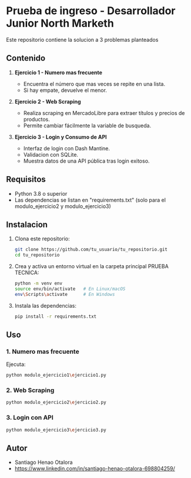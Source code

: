#  Prueba de ingreso - Desarrollador Junior North Marketh

Este repositorio contiene la solucion a 3 problemas planteados

## Contenido

1. **Ejercicio 1 - Numero mas frecuente**
   - Encuentra el número que mas veces se repite en una lista.
   - Si hay empate, devuelve el menor.

2. **Ejercicio 2 - Web Scraping**
   - Realiza scraping en MercadoLibre para extraer títulos y precios de productos.
   - Permite cambiar fácilmente la variable de busqueda.

3. **Ejercicio 3 - Login y Consumo de API**
   - Interfaz de login con Dash Mantine.
   - Validacion con SQLite.
   - Muestra datos de una API pública tras login exitoso.

## Requisitos

- Python 3.8 o superior
- Las dependencias se listan en "requirements.txt" (solo para el modulo_ejercicio2 y modulo_ejercicio3)

## Instalacion

1. Clona este repositorio:

   ```bash
   git clone https://github.com/tu_usuario/tu_repositorio.git
   cd tu_repositorio
   ```

2. Crea y activa un entorno virtual en la carpeta principal PRUEBA TECNICA:

   ```bash
   python -m venv env
   source env/bin/activate   # En Linux/macOS
   env\Scripts\activate      # En Windows
   ```

3. Instala las dependencias:

   ```bash
   pip install -r requirements.txt
   ```

## Uso

### 1. Numero mas frecuente
Ejecuta:

```bash
python modulo_ejercicio1\ejercicio1.py
```

### 2. Web Scraping

```bash
python modulo_ejercicio2\ejercicio2.py
```

### 3. Login con API

```bash
python modulo_ejercicio3\ejercicio3.py
```

## Autor

- Santiago Henao Otalora
- https://www.linkedin.com/in/santiago-henao-otalora-698804259/

